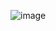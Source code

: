 ![image](https://github.com/Malix-Floof/Malix-Floof/assets/101697781/fa4eb194-5341-4f79-aa97-99e936f7fa71)
